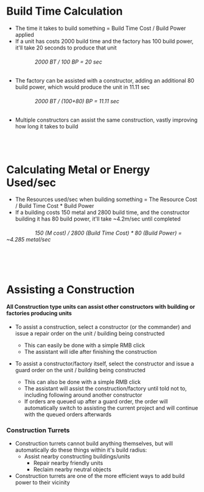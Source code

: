 [comment]: <> (Note: These could be hover tooltips when hovering over Build Time)

# Build Time Calculation

- The time it takes to build something = Build Time Cost / Build Power applied
- If a unit has costs 2000 build time and the factory has 100 build power, it'll take 20 seconds to produce that unit
###### &nbsp;&nbsp;&nbsp;&nbsp;&nbsp;&nbsp;&nbsp;&nbsp;&nbsp;&nbsp;&nbsp;&nbsp;&nbsp;&nbsp;&nbsp;&nbsp;&nbsp;&nbsp; 2000 BT / 100 BP = 20 sec
- The factory can be assisted with a constructor, adding an additional 80 build power, which would produce the unit in 11.11 sec
###### &nbsp;&nbsp;&nbsp;&nbsp;&nbsp;&nbsp;&nbsp;&nbsp;&nbsp;&nbsp;&nbsp;&nbsp;&nbsp;&nbsp;&nbsp;&nbsp;&nbsp;&nbsp; 2000 BT / (100+80) BP = 11.11 sec
- Multiple constructors can assist the same construction, vastly improving how long it takes to build

<br></br>
# Calculating Metal or Energy Used/sec

- The Resources used/sec when building something = The Resource Cost / Build Time Cost * Build Power
- If a building costs 150 metal and 2800 build time, and the constructor building it has 80 build power, it'll take ~4.2m/sec until completed
###### &nbsp;&nbsp;&nbsp;&nbsp;&nbsp;&nbsp;&nbsp;&nbsp;&nbsp;&nbsp;&nbsp;&nbsp;&nbsp;&nbsp;&nbsp;&nbsp;&nbsp;&nbsp; 150 (M cost) / 2800 (Build Time Cost) * 80 (Build Power) = ~4.285 metal/sec

<br></br>
# Assisting a Construction
#### All Construction type units can assist other constructors with building or factories producing units

- To assist a construction, select a constructor (or the commander) and issue a repair order on the unit / building being constructed
	- This can easily be done with a simple RMB click
	- The assistant will idle after finishing the construction

- To assist a constructor/factory itself, select the constructor and issue a guard order on the unit / building being constructed
	- This can also be done with a simple RMB click
	- The assistant will assist the construction/factory until told not to, including following around another constructor
 	- If orders are queued up after a guard order, the order will automatically switch to assisting the current project and will continue with the queued orders afterwards

### Construction Turrets

- Construction turrets cannot build anything themselves, but will automatically do these things within it's build radius:
  - Assist nearby constructing buildings/units
	- Repair nearby friendly units
	- Reclaim nearby neutral objects
- Construction turrets are one of the more efficient ways to add build power to their vicinity














